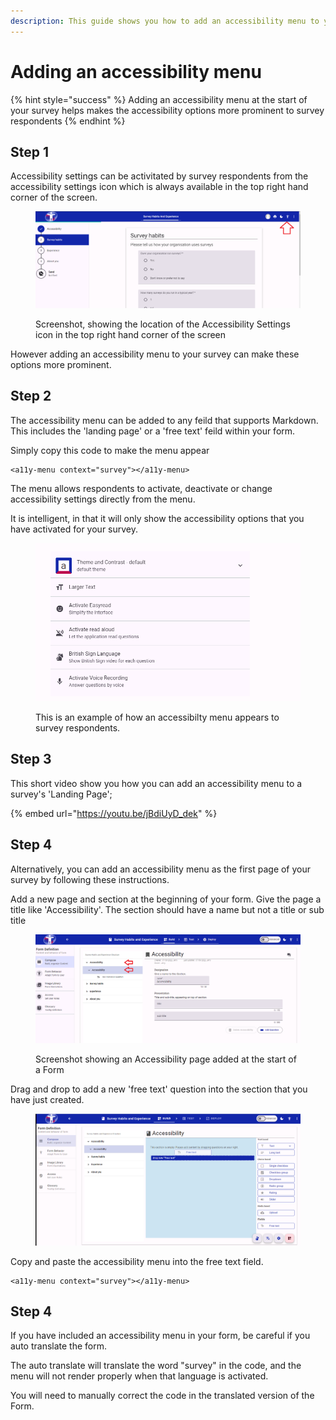```yaml
---
description: This guide shows you how to add an accessibility menu to your survey
---
```


# Adding an accessibility menu

{% hint style="success" %}
Adding an accessibility menu at the start of your survey helps makes the accessibility options more prominent to survey respondents
{% endhint %}

## Step 1

Accessibility settings can be activitated by survey respondents from the accessibility settings icon which is always available in the top right hand corner of the screen.

<figure><img src="../../../.gitbook/assets/image (1) (1) (1) (1).png" alt=""><figcaption><p>Screenshot, showing the location of the Accessibility Settings icon in the top right hand corner of the screen</p></figcaption></figure>

However adding an accessibility menu to your survey can make these options more prominent.&#x20;

## Step 2

The accessibility menu can be added to any feild that supports Markdown.  This includes the 'landing page' or a 'free text' feild within your form.

Simply copy this code to make the menu appear&#x20;

```markup
<a11y-menu context="survey"></a11y-menu>
```

The menu allows respondents to activate, deactivate or change accessibility settings directly from the menu.

It is intelligent, in that it will only show the accessibility options that you have activated for your survey.

<figure><img src="../../../.gitbook/assets/image (1) (1) (1) (1) (1).png" alt=""><figcaption><p>This is an example of how an accessibilty menu appears to survey respondents.</p></figcaption></figure>

## Step 3

This short video show you how you can add an accessibility menu to a survey's 'Landing Page';

{% embed url="https://youtu.be/jBdiUyD_dek" %}

## Step 4&#x20;

Alternatively, you can add an accessibility menu as the first page of your survey by following these instructions.

Add a new page and section at the beginning of your form.  Give the page a title like 'Accessibility'.  The section should have a name but not a title or sub title&#x20;

<figure><img src="../../../.gitbook/assets/image (3) (1) (1).png" alt=""><figcaption><p>Screenshot showing an Accessibility page added at the start of a Form</p></figcaption></figure>

Drag and drop to add a new 'free text' question into the section that you have just created.

<figure><img src="../../../.gitbook/assets/image (6) (1) (1) (1) (1) (1) (1) (1) (1) (1) (1).png" alt="Screenshot showing a new &#x27;Free Text&#x27; feild being added to the form.  By dragging the question type from the left hand column and dropping into the middle section of the page."><figcaption></figcaption></figure>

Copy and paste the accessibility menu into the free text field.

```markup
<a11y-menu context="survey"></a11y-menu>
```

## Step 4

If you have included an accessibility menu in your form, be careful if you auto translate the form.

The auto translate will translate the word "survey" in the code, and the menu will not render properly when that language is activated.

You will need to manually correct the code in the translated version of the Form.&#x20;
